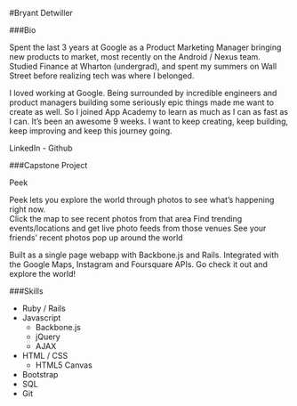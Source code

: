 #Bryant Detwiller

###Bio

Spent the last 3 years at Google as a Product Marketing Manager bringing new products to market, most recently on the Android / Nexus team. Studied Finance at Wharton (undergrad), and spent my summers on Wall Street before realizing tech was where I belonged.

I loved working at Google. Being surrounded by incredible engineers and product managers building some seriously epic things made me want to create as well. So I joined App Academy to learn as much as I can as fast as I can. It’s been an awesome 9 weeks. I want to keep creating, keep building, keep improving and keep this journey going. 

LinkedIn - Github

###Capstone Project

Peek

Peek lets you explore the world through photos to see what’s happening right now.  
Click the map to see recent photos from that area
Find trending events/locations and get live photo feeds from those venues
See your friends’ recent photos pop up around the world

Built as a single page webapp with Backbone.js and Rails.  Integrated with the Google Maps, Instagram and Foursquare APIs. Go check it out and explore the world!

###Skills
* Ruby / Rails
* Javascript
  * Backbone.js
  * jQuery
  * AJAX
* HTML / CSS
  * HTML5 Canvas
* Bootstrap
* SQL
* Git